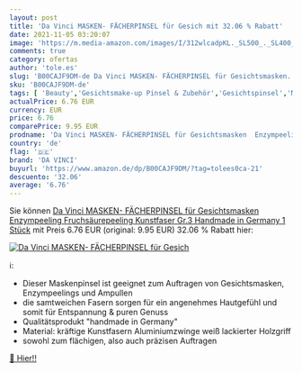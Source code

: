 ```yaml
---
layout: post
title: 'Da Vinci MASKEN- FÄCHERPINSEL für Gesich mit 32.06 % Rabatt'
date: 2021-11-05 03:20:07
image: 'https://m.media-amazon.com/images/I/312wlcadpKL._SL500_._SL400_.jpg'
comments: true
category: ofertas
author: 'tole.es'
slug: 'B00CAJF9DM-de Da Vinci MASKEN- FÄCHERPINSEL für Gesichtsmasken...'
sku: 'B00CAJF9DM-de'
tags: [ 'Beauty','Gesichtsmake-up Pinsel & Zubehör','Gesichtspinsel','Make-up Pinsel & Zubehör','Zubehör','da vinci', ]
actualPrice: 6.76 EUR
currency: EUR
price: 6.76
comparePrice: 9.95 EUR
prodname: 'Da Vinci MASKEN- FÄCHERPINSEL für Gesichtsmasken  Enzympeeling  Fruchsäurepeeling   Kunstfaser   Gr.3   Handmade in Germany   1 Stück'
country: 'de'
flag: '🇩🇪'
brand: 'DA VINCI'
buyurl: 'https://www.amazon.de/dp/B00CAJF9DM/?tag=tolees0ca-21'
descuento: '32.06'
average: '6.76'
---
```


Sie können [Da Vinci MASKEN- FÄCHERPINSEL für Gesichtsmasken  Enzympeeling  Fruchsäurepeeling   Kunstfaser   Gr.3   Handmade in Germany   1 Stück](https://www.amazon.de/dp/B00CAJF9DM/?tag=tolees0ca-21) mit Preis 6.76 EUR (original: 9.95 EUR) 32.06 % Rabatt hier:

[![Da Vinci MASKEN- FÄCHERPINSEL für Gesich](https://m.media-amazon.com/images/I/312wlcadpKL._SL500_._SL400_.jpg)](https://www.amazon.de/dp/B00CAJF9DM/?tag=tolees0ca-21)

ℹ️:

- Dieser Maskenpinsel ist geeignet zum Auftragen von Gesichtsmasken, Enzympeelings und Ampullen
- die samtweichen Fasern sorgen für ein angenehmes Hautgefühl und somit für Entspannung & puren Genuss
- Qualitätsprodukt "handmade in Germany"
- Material: kräftige Kunstfasern Aluminiumzwinge weiß lackierter Holzgriff
- sowohl zum flächigen, also auch präzisen Auftragen

[🛒 Hier!!](https://www.amazon.de/dp/B00CAJF9DM/?tag=tolees0ca-21)

